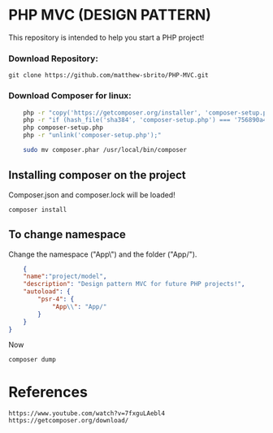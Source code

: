 # PHP MVC (DESIGN PATTERN)

  
This repository is intended to help you start a PHP project!

### Download Repository:

`git clone https://github.com/matthew-sbrito/PHP-MVC.git`

### Download Composer for linux:

~~~zsh
    php -r "copy('https://getcomposer.org/installer', 'composer-setup.php');"
    php -r "if (hash_file('sha384', 'composer-setup.php') === '756890a4488ce9024fc62c56153228907f1545c228516cbf63f885e036d37e9a59d27d63f46af1d4d07ee0f76181c7d3') { echo 'Installer verified'; } else { echo 'Installer corrupt'; unlink('composer-setup.php'); } echo PHP_EOL;"
    php composer-setup.php
    php -r "unlink('composer-setup.php');"

    sudo mv composer.phar /usr/local/bin/composer
~~~

## Installing composer on the project

Composer.json and composer.lock will be loaded!

`composer install`

## To change namespace

Change the namespace ("App\\") and the folder ("App/").

~~~json
    {
    "name":"project/model",
    "description": "Design pattern MVC for future PHP projects!",
    "autoload": {
        "psr-4": {
            "App\\": "App/"
        }
    }
}
~~~
Now 

`composer dump`
# References

    https://www.youtube.com/watch?v=7fxguLAebl4
    https://getcomposer.org/download/ 
